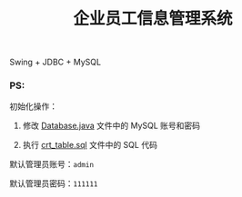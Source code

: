 <h1 align="center">
企业员工信息管理系统
</h1>

<br>

Swing + JDBC + MySQL

### PS:

初始化操作：

1. 修改 [Database.java](./src/utils/Database.java) 文件中的 MySQL 账号和密码

2. 执行 [crt_table.sql](./src/resrc/crt_table.sql) 文件中的 SQL 代码

默认管理员账号：`admin`

默认管理员密码：`111111`